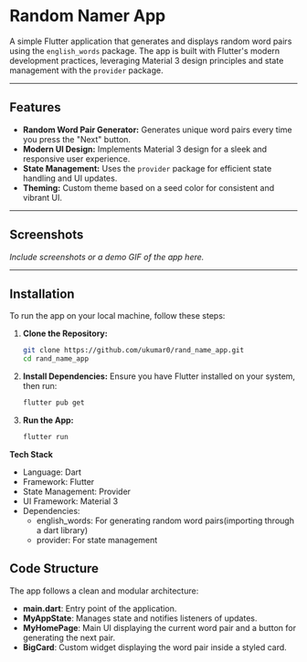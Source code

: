 # Random Namer App

A simple Flutter application that generates and displays random word pairs using the `english_words` package. The app is built with Flutter's modern development practices, leveraging Material 3 design principles and state management with the `provider` package.

---

## Features

- **Random Word Pair Generator:** Generates unique word pairs every time you press the "Next" button.
- **Modern UI Design:** Implements Material 3 design for a sleek and responsive user experience.
- **State Management:** Uses the `provider` package for efficient state handling and UI updates.
- **Theming:** Custom theme based on a seed color for consistent and vibrant UI.

---

## Screenshots

_Include screenshots or a demo GIF of the app here._

---

## Installation

To run the app on your local machine, follow these steps:

1. **Clone the Repository:**
   ```bash
   git clone https://github.com/ukumar0/rand_name_app.git
   cd rand_name_app
2. **Install Dependencies:** Ensure you have Flutter installed on your system, then run:
   ```bash
   flutter pub get
3. **Run the App:**
   ```bash
   flutter run


**Tech Stack**
- Language: Dart
- Framework: Flutter
- State Management: Provider
- UI Framework: Material 3
- Dependencies:
  - english_words: For generating random word pairs(importing through a dart library)
  - provider: For state management
 

## Code Structure
The app follows a clean and modular architecture:

- **main.dart**: Entry point of the application.
- **MyAppState**: Manages state and notifies listeners of updates.
- **MyHomePage**: Main UI displaying the current word pair and a button for generating the next pair.
- **BigCard**: Custom widget displaying the word pair inside a styled card.
